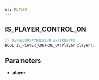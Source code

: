 ```yaml
---
ns: PLAYER
---
```

## IS_PLAYER_CONTROL_ON

```c
// 0x7964097FCE4C244B 0x618857F2
BOOL IS_PLAYER_CONTROL_ON(Player player);
```

## Parameters
* **player**:
